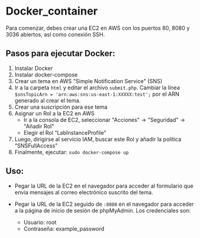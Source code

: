 # Docker_container

Para comenzar, debes crear una EC2 en AWS con los puertos 80, 8080 y 3036 abiertos, así como conexión SSH.

## Pasos para ejecutar Docker:

1. Instalar Docker
2. Instalar docker-compose
3. Crear un tema en AWS "Simple Notification Service" (SNS)
4. Ir a la carpeta `html` y editar el archivo `submit.php`. Cambiar la línea `$snsTopicArn = 'arn:aws:sns:us-east-1:XXXXX:test';` por el ARN generado al crear el tema.
5. Crear una suscripción para ese tema
6. Asignar un Rol a la EC2 en AWS
   - Ir a la consola de EC2, seleccionar "Acciones" -> "Seguridad" -> "Añadir Rol"
   - Elegir el Rol “LabInstanceProfile”
7. Luego, dirigirse al servicio IAM, buscar este Rol y añadir la política “SNSFullAccess”
8. Finalmente, ejecutar: `sudo docker-compose up`

## Uso:

- Pegar la URL de la EC2 en el navegador para acceder al formulario que envía mensajes al correo electrónico suscrito del tema.

- Pegar la URL de la EC2 seguido de `:8080` en el navegador para acceder a la página de inicio de sesión de phpMyAdmin. Los credenciales son:
  - Usuario: root
  - Contraseña: example_password
